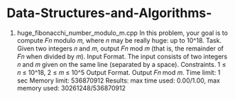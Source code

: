 # Data-Structures-and-Algorithms-

1. huge_fibonacchi_number_modulo_m.cpp
In this problem, your goal is to compute 𝐹𝑛 modulo 𝑚, where 𝑛 may be really huge: up to 10^18. 
Task. Given two integers 𝑛 and 𝑚, output 𝐹𝑛 mod 𝑚 (that is, the remainder of 𝐹𝑛 when divided by 𝑚).
Input Format. The input consists of two integers 𝑛 and 𝑚 given on the same line (separated by a space).
Constraints. 1 ≤ 𝑛 ≤ 10^18, 2 ≤ 𝑚 ≤ 10^5
Output Format. Output 𝐹𝑛 mod 𝑚.
Time limit: 1 sec
Memory limit: 536870912
Results: max time used: 0.00/1.00, max memory used: 30261248/536870912
